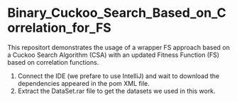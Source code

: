 # Binary_Cuckoo_Search_Based_on_Correlation_for_FS
This repositort demonstrates the usage of a wrapper FS approach based on a Cuckoo Search Algorithm (CSA) with an updated Fitness Function (FS) based on correlation functions.
1) Connect the IDE (we prefare to use IntelliJ) and wait to download the dependencies appeared in the pom XML file.
2) Extract the DataSet.rar file to get the datasets we used in this work.

